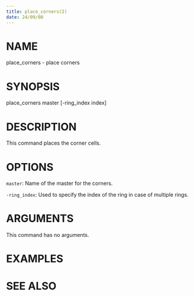 ```yaml
---
title: place_corners(2)
date: 24/09/08
---
```


# NAME

place_corners - place corners

# SYNOPSIS

place_corners 
    master
    [-ring_index index]


# DESCRIPTION

This command places the corner cells.

# OPTIONS

`master`:  Name of the master for the corners.

`-ring_index`:  Used to specify the index of the ring in case of multiple rings.

# ARGUMENTS

This command has no arguments.

# EXAMPLES

# SEE ALSO
